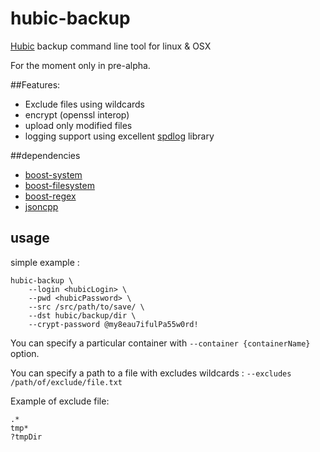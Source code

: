 # hubic-backup

[Hubic](http://hubic.com) backup command line tool for linux & OSX

For the moment only in pre-alpha.

##Features:

* Exclude files using wildcards
* encrypt (openssl interop)
* upload only modified files
* logging support using excellent [spdlog](https://github.com/gabime/spdlog) library

##dependencies

* [boost-system](http://www.boost.org/doc/libs/1_55_0/libs/system/doc/index.html)
* [boost-filesystem](http://www.boost.org/doc/libs/1_57_0/libs/filesystem/doc/index.htm)
* [boost-regex](http://www.boost.org/doc/libs/1_57_0/libs/regex/doc/html/index.html)
* [jsoncpp](http://open-source-parsers.github.io/jsoncpp-docs/doxygen/index.html)

## usage

simple example :

```
hubic-backup \
	--login <hubicLogin> \
	--pwd <hubicPassword> \
	--src /src/path/to/save/ \
	--dst hubic/backup/dir \
	--crypt-password @my8eau7ifulPa55w0rd!		
```

You can specify a particular container with ```--container {containerName}``` option.

You can specify a path to a file with excludes wildcards : ```--excludes /path/of/exclude/file.txt``` 

Example of exclude file:

```
.*
tmp*
?tmpDir
```
